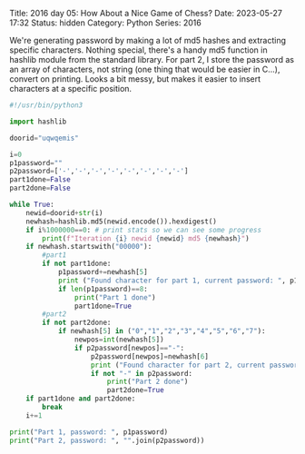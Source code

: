Title: 2016 day 05: How About a Nice Game of Chess?
Date: 2023-05-27 17:32
Status: hidden
Category: Python
Series: 2016

We're generating password by making a lot of md5 hashes and extracting specific characters. Nothing special, there's a handy md5 function
in hashlib module from the standard library. For part 2, I store the password as an array of characters, not string (one thing that would
be easier in C...), convert on printing. Looks a bit messy, but makes it easier to insert characters at a specific position.

```python
#!/usr/bin/python3

import hashlib

doorid="uqwqemis"

i=0
p1password=""
p2password=['-','-','-','-','-','-','-','-']
part1done=False
part2done=False

while True:
    newid=doorid+str(i)
    newhash=hashlib.md5(newid.encode()).hexdigest()
    if i%1000000==0: # print stats so we can see some progress
        print(f"Iteration {i} newid {newid} md5 {newhash}")
    if newhash.startswith("00000"):
        #part1
        if not part1done:
            p1password+=newhash[5]
            print ("Found character for part 1, current password: ", p1password)
            if len(p1password)==8:
                print("Part 1 done")
                part1done=True
        #part2
        if not part2done:
            if newhash[5] in ("0","1","2","3","4","5","6","7"):
                newpos=int(newhash[5])
                if p2password[newpos]=="-":
                    p2password[newpos]=newhash[6]
                    print ("Found character for part 2, current password: ", "".join(p2password))
                    if not "-" in p2password:
                        print("Part 2 done")
                        part2done=True
    if part1done and part2done:
        break
    i+=1 

print("Part 1, password: ", p1password)
print("Part 2, password: ", "".join(p2password))
```